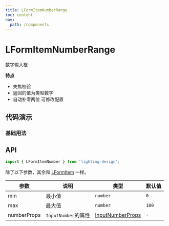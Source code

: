 ```yaml
---
title: LFormItemNumberRange
toc: content
nav:
  path: /components
---
```


# LFormItemNumberRange

数字输入框

**特点**

- 失焦校验
- 返回的值为类型数字
- 自动补零两位 可修改配置

## 代码演示

### 基础用法

<code src='./demos/Demo1.tsx'></code>

## API

```ts
import { LFormItemNumber } from 'lighting-design';
```

除了以下参数，其余和 [LFormItem](/components/form-item#api) 一样。

| 参数        | 说明                | 类型                                                                   | 默认值 |
| ----------- | ------------------- | ---------------------------------------------------------------------- | ------ |
| min         | 最小值              | `number`                                                               | `0`    |
| max         | 最大值              | `number`                                                               | `100`  |
| numberProps | `InputNumber`的属性 | [InputNumberProps](https://ant.design/components/input-number-cn/#api) | `-`    |

